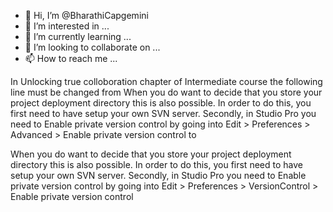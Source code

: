 - 👋 Hi, I’m @BharathiCapgemini
- 👀 I’m interested in ...
- 🌱 I’m currently learning ...
- 💞️ I’m looking to collaborate on ...
- 📫 How to reach me ...

<!---
BharathiCapgemini/BharathiCapgemini is a ✨ special ✨ repository because its `README.md` (this file) appears on your GitHub profile.
You can click the Preview link to take a look at your changes.
--->

In Unlocking true colloboration chapter of Intermediate course the following line must be changed from
When you do want to decide that you store your project deployment directory this is also possible. In order to do this, you first need to have setup your own SVN server. Secondly, in Studio Pro you need to Enable private version control by going into Edit > Preferences > Advanced > Enable private version control 
to

When you do want to decide that you store your project deployment directory this is also possible. In order to do this, you first need to have setup your own SVN server. Secondly, in Studio Pro you need to Enable private version control by going into Edit > Preferences > VersionControl > Enable private version control 



